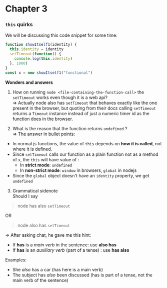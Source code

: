 # Chapter 3 

### `this` quirks
We will be discussing this code snippet for some time: 
```js
function showItself1(identity) {
  this.identity = identity
  setTimeout(function() {
    console.log(this.identity)
  }, 1000)
}
const x = new showItself1("functional")
```

**Wonders and answers**
1. How on running `node <file-containing-the-function-call>` the `setTimeout` works even though it is a web api?  
=> Actually node also has `setTimeout` that behaves exactly like the one present in the browser, but quoting from their docs calling `setTimeout` returns a `Timeout` instance instead of just a numeric timer id as the function does in the browser.

2. What is the reason that the function returns `undefined` ?  
=> The answer in bullet points: 
- In normal js functions, the value of `this` depends on **how it is called**, not where it is defined.
- Since `setTimeout` calls our function as a plain function not as a method of `x`, the `this` will have value of : 
  - In **strict mode**: `undefined`
  - In **non-strict mode**: `window` in browsers, `global` in nodejs
- Since the `global` object doesn't have an `identity` property, we get `undefined`

3. Grammatical sidenote  
Should I say
> node has also `setTimeout`   

OR  

> node also has `setTimeout`

=> After asking chat, he gave me this hint: 
- If **has** is a *main verb* in the sentence: use **also has**
- If **has** is an *auxiliary verb* (part of a tense) : use **has also**

Examples: 
- She *also* has a car (has here is a main verb)
- The subject has *also* been discussed (has is part of a tense, not the main verb of the sentence)